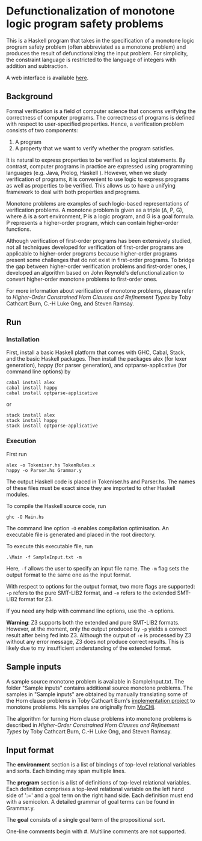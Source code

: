 # Defunctionalization of monotone logic program safety problems

This is a Haskell program that takes in the specification of a monotone logic program safety problem (often abbreviated as a monotone problem) and produces the result of defunctionalizing the input problem. For simplicity, the constraint language is restricted to the language of integers with addition and subtraction. 

A web interface is available [here](http://mjolnir.cs.ox.ac.uk/dfhochc/).

## Background

Formal verification is a field of computer science that concerns verifying the correctness of computer programs. The correctness of programs is defined with respect to user-specified properties. Hence, a verification problem consists of two components:
1. A program
2. A property that we want to verify whether the program satisfies.

It is natural to express properties to be verified as logical statements. By contrast, computer programs in practice are expressed using programming languages (e.g. Java, Prolog, Haskell ). However, when we study verification of programs, it is convenient to use logic to express programs as well as properties to be verified. This allows us to have a unifying framework to deal with both properties and programs. 

Monotone problems are examples of such logic-based representations of verification problems. A monotone problem is given as a triple (&#916;, P, G), where &#916; is a sort environment, P is a logic program, and G is a goal formula. P represents a higher-order program, which can contain higher-order functions. 

Although verification of first-order programs has been extensively studied, not all techniques developed for verification of first-order programs are applicable to higher-order programs because higher-order programs present some challenges that do not exist in first-order programs. To bridge the gap between higher-order verification problems and first-order ones, I developed an algorithm based on John Reynold's defunctionalization to convert higher-order monotone problems to first-order ones.

For more information about verification of monotone problems, please refer to *Higher-Order Constrained Horn Clauses and Refinement Types* by Toby Cathcart Burn, C.-H Luke Ong, and Steven Ramsay. 

## Run

### Installation
First, install a basic Haskell platform that comes with GHC, Cabal, Stack, and the basic Haskell packages. Then install the packages alex (for lexer generation), happy (for parser generation), and optparse-applicative (for command line options) by

    cabal install alex
    cabal install happy
    cabal install optparse-applicative

or

    stack install alex
    stack install happy
    stack install optparse-applicative

### Execution
First run 

    alex -o Tokeniser.hs TokenRules.x
    happy -o Parser.hs Grammar.y

The output Haskell code is placed in Tokeniser.hs and Parser.hs. The names of these files must be exact since they are imported to other Haskell modules. 

To compile the Haskell source code, run

    ghc -O Main.hs

The command line option `-O` enables compilation optimisation. An executable file is generated and placed in the root directory. 

To execute this executable file, run

    .\Main -f SampleInput.txt -m

Here, `-f` allows the user to specify an input file name. The `-m` flag sets the output format to the same one as the input format. 

With respect to options for the output format, two more flags are supported: `-p` refers to the pure SMT-LIB2 format, and `-e` refers to the extended SMT-LIB2 format for Z3. 

If you need any help with command line options, use the `-h` options. 

**Warning**: Z3 supports both the extended and pure SMT-LIB2 formats. However, at the moment, only the output produced by `-p` yields a correct result after being fed into Z3. Although the output of `-e` is processed by Z3 without any error message, Z3 does not produce correct results. This is likely due to my insufficient understanding of the extended format.

## Sample inputs

A sample source monotone problem is available in SampleInput.txt. The folder "Sample inputs"
contains additional source monotone problems. The samples in "Sample inputs" are obtained by manually
translating some of the Horn clause problems in Toby Cathcart Burn's 
[implementation project](https://github.com/penteract/HigherOrderHornRefinement) to monotone problems.
His samples are originally from [MoCHi](http://www-kb.is.s.u-tokyo.ac.jp/~ryosuke/mochi/). 

The algorithm for turning Horn clause problems into monotone problems is 
described in *Higher-Order Constrained Horn Clauses and Refinement Types* by Toby Cathcart Burn, C.-H Luke Ong, and Steven Ramsay.

## Input format

The **environment** section is a list of bindings of top-level relational variables and sorts. Each binding may span multiple lines. 

The **program** section is a list of definitions of top-level relational variables. Each definition comprises a top-level relational variable on the left hand side of ':=' and a goal term on the right hand side. Each definition must end with a semicolon. A detailed grammar of goal terms can be found in Grammar.y.

The **goal** consists of a single goal term of the propositional sort. 

One-line comments begin with #. Multiline comments are not supported. 